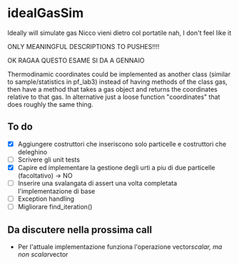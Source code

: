 # idealGasSim

Ideally will simulate gas
Nicco vieni dietro col portatile
nah, I don't feel like it

ONLY MEANINGFUL DESCRIPTIONS TO PUSHES!!!!

OK RAGAA QUESTO ESAME SI DA A GENNAIO

Thermodinamic coordinates could be implemented as another class (similar to sample/statistics in pf_lab3) instead of having methods of the class gas, then have a method that takes a  gas object and returns the coordinates relative to that gas.
In alternative just a loose function "coordinates" that does roughly the same thing.

## To do

- [x] Aggiungere costruttori che inseriscono solo particelle e costruttori che deleghino
- [ ] Scrivere gli unit tests
- [x] Capire ed implementare la gestione degli urti a piu di due particelle (facoltativo) -> NO
- [ ] Inserire una svalangata di assert una volta completata l'implementazione di base
- [ ] Exception handling
- [ ] Migliorare find_iteration()

## Da discutere nella prossima call

* Per l'attuale implementazione funziona l'operazione vector*scalar, ma non scalar*vector


